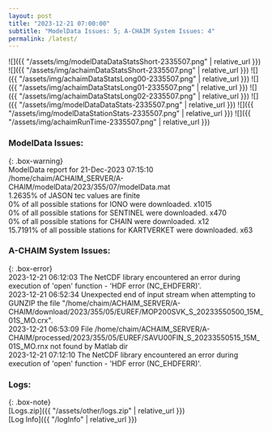 ```yaml
---
layout: post
title: "2023-12-21 07:00:00"
subtitle: "ModelData Issues: 5; A-CHAIM System Issues: 4"
permalink: /latest/
---
```


![]({{ "/assets/img/modelDataDataStatsShort-2335507.png" | relative_url }})
![]({{ "/assets/img/achaimDataStatsShort-2335507.png" | relative_url }})
![]({{ "/assets/img/achaimDataStatsLong00-2335507.png" | relative_url }})
![]({{ "/assets/img/achaimDataStatsLong01-2335507.png" | relative_url }})
![]({{ "/assets/img/achaimDataStatsLong02-2335507.png" | relative_url }})
![]({{ "/assets/img/modelDataDataStats-2335507.png" | relative_url }})
![]({{ "/assets/img/modelDataStationStats-2335507.png" | relative_url }})
![]({{ "/assets/img/achaimRunTime-2335507.png" | relative_url }})


### ModelData Issues:  
  
{: .box-warning}  
 ModelData report for 21-Dec-2023 07:15:10   
 /home/chaim/ACHAIM_SERVER/A-CHAIM/modelData/2023/355/07/modelData.mat   
 1.2635% of JASON tec values are finite   
 0% of all possible stations for IONO were downloaded. x1015   
 0% of all possible stations for SENTINEL were downloaded. x470   
 0% of all possible stations for CHAIN were downloaded. x12   
 15.7191% of all possible stations for KARTVERKET were downloaded. x63   
  
### A-CHAIM System Issues:  
  
{: .box-error}  
2023-12-21 06:12:03 The NetCDF library encountered an error during execution of 'open' function - 'HDF error (NC_EHDFERR)'.  
2023-12-21 06:52:34 Unexpected end of input stream when attempting to GUNZIP the file "/home/chaim/ACHAIM_SERVER/A-CHAIM/download/2023/355/05/EUREF/MOP200SVK_S_20233550500_15M_01S_MO.crx".  
2023-12-21 06:53:09 File /home/chaim/ACHAIM_SERVER/A-CHAIM/processed/2023/355/05/EUREF/SAVU00FIN_S_20233550515_15M_01S_MO.rnx not found by Matlab dir  
2023-12-21 07:12:10 The NetCDF library encountered an error during execution of 'open' function - 'HDF error (NC_EHDFERR)'.  

### Logs:  
  
{: .box-note}  
[Logs.zip]({{ "/assets/other/logs.zip" | relative_url }})  
[Log Info]({{ "/logInfo" | relative_url }})  

